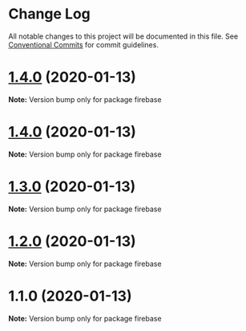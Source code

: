 # Change Log

All notable changes to this project will be documented in this file.
See [Conventional Commits](https://conventionalcommits.org) for commit guidelines.

# [1.4.0](https://github.com/yurikrupnik/mussia3/compare/firebase@1.4.0...firebase@1.4.0) (2020-01-13)

**Note:** Version bump only for package firebase





# [1.4.0](https://github.com/yurikrupnik/mussia3/compare/firebase@1.3.0...firebase@1.4.0) (2020-01-13)

**Note:** Version bump only for package firebase





# [1.3.0](https://github.com/yurikrupnik/mussia3/compare/firebase@1.2.0...firebase@1.3.0) (2020-01-13)

**Note:** Version bump only for package firebase





# [1.2.0](https://github.com/yurikrupnik/mussia3/compare/firebase@1.1.0...firebase@1.2.0) (2020-01-13)

**Note:** Version bump only for package firebase





# 1.1.0 (2020-01-13)

**Note:** Version bump only for package firebase
